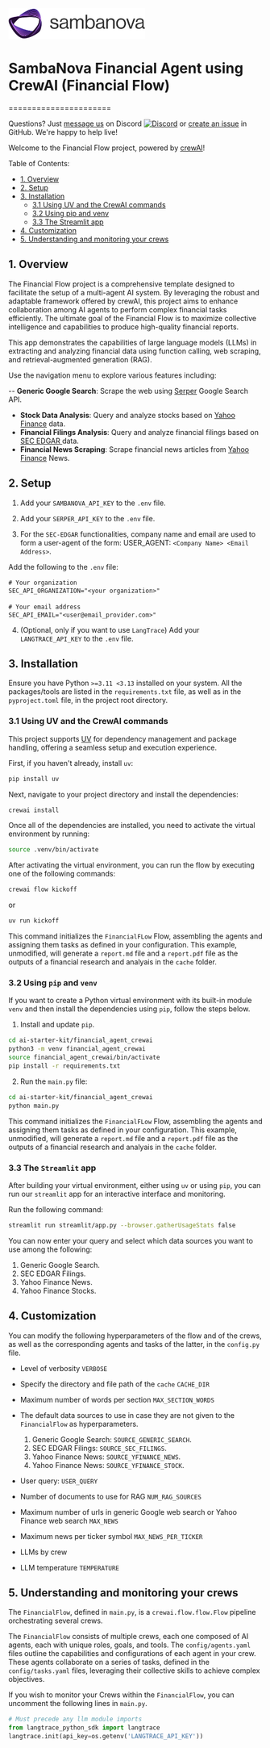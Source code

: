 <a href="https://sambanova.ai/">
<picture>
 <source media="(prefers-color-scheme: dark)" srcset="../images/SambaNova-light-logo-1.png" height="60">
  <img alt="SambaNova logo" src="../images/SambaNova-dark-logo-1.png" height="60">
</picture>
</a>

# SambaNova Financial Agent using CrewAI (Financial Flow)
======================

Questions? Just <a href="https://discord.gg/54bNAqRw" target="_blank">message us</a> on Discord <a href="https://discord.gg/54bNAqRw" target="_blank"><img src="https://github.com/sambanova/ai-starter-kit/assets/150964187/aef53b52-1dc0-4cbf-a3be-55048675f583" alt="Discord" width="22"/></a> or <a href="https://github.com/sambanova/ai-starter-kit/issues/new/choose" target="_blank">create an issue</a> in GitHub. We're happy to help live!

Welcome to the Financial Flow project, powered by [crewAI](https://crewai.com)!

Table of Contents:

- [1. Overview](#overview)
- [2. Setup](#setup)
- [3. Installation](#installation)
  - [3.1 Using UV and the CrewAI commands](#uv-crewai-commands)
  - [3.2 Using pip and venv](#pip-venv)
  - [3.3 The Streamlit app](#streamlit)
- [4. Customization](#customization)
- [5. Understanding and monitoring your crews](#understanding-monitoring)

## 1. Overview

The Financial Flow project is a comprehensive template designed to facilitate the setup of a multi-agent AI system.
By leveraging the robust and adaptable framework offered by crewAI,
this project aims to enhance collaboration among AI agents to perform complex financial tasks efficiently.
The ultimate goal of the Financial Flow is to maximize collective intelligence and capabilities to produce high-quality financial reports.

This app demonstrates the capabilities of large language models (LLMs)
in extracting and analyzing financial data using function calling, web scraping,
and retrieval-augmented generation (RAG).

Use the navigation menu to explore various features including:

-- **Generic Google Search**: Scrape the web using
  <a href="https://serper.dev/" target="_blank">Serper</a> Google Search API.
- **Stock Data Analysis**: Query and analyze stocks based on
  <a href="https://pypi.org/project/yfinance/" target="_blank">Yahoo Finance</a> data.
- **Financial Filings Analysis**: Query and analyze financial filings based on 
  <a href="https://www.sec.gov/edgar/search/" target="_blank">SEC EDGAR </a> data.
- **Financial News Scraping**: Scrape financial news articles from 
  <a href="https://uk.finance.yahoo.com/" target="_blank">Yahoo Finance</a> News.

## 2. Setup

1. Add your `SAMBANOVA_API_KEY` to the `.env` file.

2. Add your `SERPER_API_KEY` to the `.env` file.

3. For the `SEC-EDGAR` functionalities, company name and email are used to form a user-agent of the form:
  USER_AGENT: ```<Company Name> <Email Address>```.

  Add the following to the `.env` file:
  ```
  # Your organization
  SEC_API_ORGANIZATION="<your organization>"

  # Your email address
  SEC_API_EMAIL="<user@email_provider.com>"
  ```

4. (Optional, only if you want to use `LangTrace`)
  Add your `LANGTRACE_API_KEY` to the `.env` file.
    
## 3. Installation

Ensure you have Python `>=3.11 <3.13` installed on your system.
All the packages/tools are listed in the `requirements.txt` file,
as well as in the `pyproject.toml` file, in the project root directory.

### 3.1 Using UV and the CrewAI commands

This project supports [UV](https://docs.astral.sh/uv/) for dependency management and package handling,
offering a seamless setup and execution experience.

First, if you haven't already, install `uv`:

```bash
pip install uv
```

Next, navigate to your project directory and install the dependencies:

```bash
crewai install
```

Once all of the dependencies are installed, you need to activate the virtual environment by running:

```bash
source .venv/bin/activate
```

After activating the virtual environment, you can run the flow by executing one of the following commands:

```bash
crewai flow kickoff
```
or

```bash
uv run kickoff
```

This command initializes the `FinancialFLow` Flow, assembling the agents and assigning them tasks as defined in your configuration.
This example, unmodified, will generate a `report.md` file and a `report.pdf` file
as the outputs of a financial research and analyais in the `cache` folder.

### 3.2 Using `pip` and `venv`

If you want to create a Python virtual environment with its built-in module `venv`
and then install the dependencies using `pip`,
follow the steps below.

1. Install and update `pip`.

```bash
cd ai-starter-kit/financial_agent_crewai
python3 -m venv financial_agent_crewai
source financial_agent_crewai/bin/activate
pip install -r requirements.txt
```

2. Run the `main.py` file:

```bash
cd ai-starter-kit/financial_agent_crewai
python main.py
```

This command initializes the `FinancialFLow` Flow, assembling the agents and assigning them tasks as defined in your configuration.
This example, unmodified, will generate a `report.md` file and a `report.pdf` file
as the outputs of a financial research and analyais in the `cache` folder.

### 3.3 The `Streamlit` app
After building your virtual environment, either using `uv` or using `pip`,
you can run our `streamlit` app for an interactive interface and monitoring.

Run the following command:

```bash
streamlit run streamlit/app.py --browser.gatherUsageStats false 
```

You can now enter your query and select which data sources you want to use among the following:
1. Generic Google Search.
2. SEC EDGAR Filings.
3. Yahoo Finance News.
4. Yahoo Finance Stocks.

## 4. Customization
You can modify the following hyperparameters of the flow and of the crews,
as well as the corresponding agents and tasks of the latter,
in the `config.py` file.

- Level of verbosity
  `VERBOSE`

- Specify the directory and file path of the `cache`
  `CACHE_DIR`

- Maximum number of words per section
  `MAX_SECTION_WORDS`

- The default data sources to use in case they are not given to the `FinancialFlow` as hyperparameters.
  1. Generic Google Search: `SOURCE_GENERIC_SEARCH`.
  2. SEC EDGAR Filings: `SOURCE_SEC_FILINGS`.
  3. Yahoo Finance News: `SOURCE_YFINANCE_NEWS`.
  4. Yahoo Finance News: `SOURCE_YFINANCE_STOCK`.

- User query:
  `USER_QUERY`

- Number of documents to use for RAG
  `NUM_RAG_SOURCES`

- Maximum number of urls in generic Google web search or Yahoo Finance web search
  `MAX_NEWS`

- Maximum news per ticker symbol
  `MAX_NEWS_PER_TICKER`

- LLMs by crew

- LLM temperature
  `TEMPERATURE`

## 5. Understanding and monitoring your crews

The `FinancialFlow`, defined in `main.py`, is a `crewai.flow.flow.Flow` pipeline orchestrating several crews.

The `FinancialFlow` consists of multiple crews, each one composed of AI agents, each with unique roles, goals, and tools.
The `config/agents.yaml` files outline the capabilities and configurations of each agent in your crew.
These agents collaborate on a series of tasks, defined in the `config/tasks.yaml` files,
leveraging their collective skills to achieve complex objectives.

If you wish to monitor your Crews within the `FinancialFlow`, you can uncomment the following lines in `main.py`.

```python
# Must precede any llm module imports
from langtrace_python_sdk import langtrace
langtrace.init(api_key=os.getenv('LANGTRACE_API_KEY'))
```